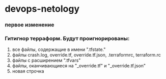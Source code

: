 # devops-netology

### первое изменение

### Гитигнор терраформ. Будут проигнорированы:
1. все файлы, содержащие в имени ".tfstate."
1. файлы crash.log, override.tf, override.tf.json, .terraformrc, terraform.rc
1. файлы с расширением ".tfvars"
1. файлы, оканчивающиеся на "_override.tf" и "_override.tf.json"
1. новая строчка
